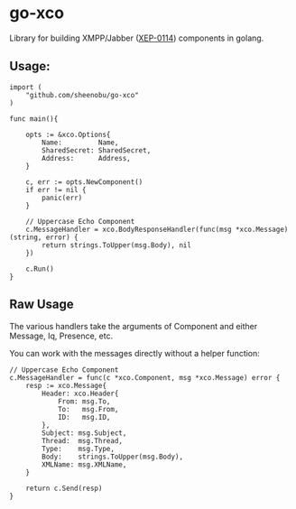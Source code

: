 # go-xco

Library for building XMPP/Jabber ([XEP-0114](http://xmpp.org/extensions/xep-0114.html)) components in golang.

## Usage:

	import (
		"github.com/sheenobu/go-xco"
	)

	func main(){

		opts := &xco.Options{
			Name:         Name,
			SharedSecret: SharedSecret,
			Address:      Address,
		}

		c, err := opts.NewComponent()
		if err != nil {
			panic(err)
		}

		// Uppercase Echo Component
		c.MessageHandler = xco.BodyResponseHandler(func(msg *xco.Message) (string, error) {
			return strings.ToUpper(msg.Body), nil
		})
		
		c.Run()
	}

## Raw Usage

The various handlers take the arguments of Component and either Message, Iq, Presence, etc.

You can work with the messages directly without a helper function:

	// Uppercase Echo Component
	c.MessageHandler = func(c *xco.Component, msg *xco.Message) error {
		resp := xco.Message{
			Header: xco.Header{
				From: msg.To,
				To:   msg.From,
				ID:   msg.ID,
			},
			Subject: msg.Subject,
			Thread:  msg.Thread,
			Type:    msg.Type,
			Body:    strings.ToUpper(msg.Body),
			XMLName: msg.XMLName,
		}

		return c.Send(resp)
	}

